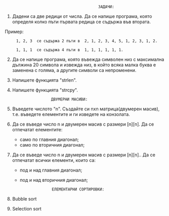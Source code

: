                                              ЗАДАЧИ:

1. Дадени са две редици от числа. Да се напише програма, която определя колко пъти първата редица се съдържа във втората.

Пример: 


	     1, 2, 3  се съдържа 2 пъти в  2, 1, 2, 3, 4, 5, 1, 2, 3, 1, 2.

 	     1, 1, 1  се съдържа 4 пъти в  1, 1, 1, 1, 1, 1.


2. Да се напише програма, която въвежда символен низ с максимална дължина 20 символа и извежда низ, в който всяка малка буква 
   е заменена с голяма, а другите символи са непроменени.


3. Напишете функцията "strlen".

4. Напишете функцията "strcpy".


					

						ДВУМЕРНИ МАСИВИ:


1. Въведетe числото "n". Създайте си nxn матрица(двумерен масив), т.е. въведете елементите и ги изведете на конзолата.

2. Да се въведe числo n и двумерен масив с размери [n][n]. Да се отпечатат елементите:
	- само по главния диагонал;
	- само по вторичния диагонал;

3. Да се въведe числo n и двумерен масив с размери [n][n].. Да се отпечатат всички елементи, които са:
	- под и над главния диагонал;
	- под и над вторичния диагонал;



						ЕЛЕМЕНТАРНИ СОРТИРОВКИ:


1. Bubble sort
2. Selection sort
